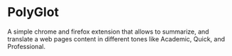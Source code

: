 # PolyGlot

A simple chrome and firefox extension that allows to summarize, and translate a web pages content in different tones like Academic, Quick, and Professional.